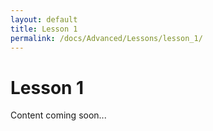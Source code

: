 ```yaml
---
layout: default
title: Lesson 1
permalink: /docs/Advanced/Lessons/lesson_1/
---
```


# Lesson 1

Content coming soon...

